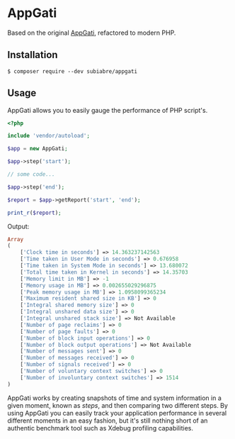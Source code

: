 # AppGati

Based on the original [AppGati](https://github.com/fotuzlab/appgati), refactored to modern PHP.

## Installation
```console
$ composer require --dev subiabre/appgati
```

## Usage
AppGati allows you to easily gauge the performance of PHP script's.

```php
<?php

include 'vendor/autoload';

$app = new AppGati;

$app->step('start');

// some code...

$app->step('end');

$report = $app->getReport('start', 'end');

print_r($report);
```

Output:
```php
Array
(
    ['Clock time in seconds'] => 14.363237142563
    ['Time taken in User Mode in seconds'] => 0.676958
    ['Time taken in System Mode in seconds'] => 13.680072
    ['Total time taken in Kernel in seconds'] => 14.35703
    ['Memory limit in MB'] => -1
    ['Memory usage in MB'] => 0.002655029296875
    ['Peak memory usage in MB'] => 1.0958099365234
    ['Maximum resident shared size in KB'] => 0
    ['Integral shared memory size'] => 0
    ['Integral unshared data size'] => 0
    ['Integral unshared stack size'] => Not Available
    ['Number of page reclaims'] => 0
    ['Number of page faults'] => 0
    ['Number of block input operations'] => 0
    ['Number of block output operations'] => Not Available
    ['Number of messages sent'] => 0
    ['Number of messages received'] => 0
    ['Number of signals received'] => 0
    ['Number of voluntary context switches'] => 0
    ['Number of involuntary context switches'] => 1514
)
```

AppGati works by creating snapshots of time and system information in a given moment, known as *steps*, and then comparing two different steps. By using AppGati you can easily track your application performance in several different moments in an easy fashion, but it's still nothing short of an authentic benchmark tool such as Xdebug profiling capabilities.
